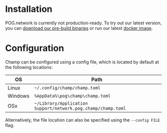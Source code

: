 # Installation

POG.network is currently not production-ready. To try out our latest version, you can [download our pre-build binaries](https://github.com/pognetwork/champ/releases)
or run our latest [docker image](https://github.com/pognetwork/champ/pkgs/container/champ).

# Configuration

Champ can be configured using a config file, which is located by default at the following locations:

| OS      | Path                                                         |
| ------- | ------------------------------------------------------------ |
| Linux   | `~/.config/champ/champ.toml`                                 |
| Windows | `%AppData%\pog\champ\champ.toml`                             |
| OSx     | `~/Library/Application Support/network.pog.champ/champ.toml` |

Alternatively, the file location can also be specified using the `--config FILE` flag.
